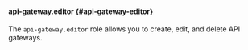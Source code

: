 #### api-gateway.editor {#api-gateway-editor}

The `api-gateway.editor` role allows you to create, edit, and delete API gateways.
